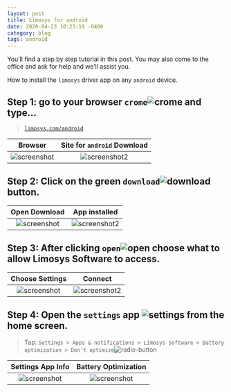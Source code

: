 ```yaml
---
layout: post
title: Limosys for android
date: 2020-04-23 10:23:19 -0400
category: blog
tags: android
---
```

You’ll find a step by step tutorial in this post. You may also come to the office and ask for help and we’ll assist you.

How to install the `limosys` driver app on any `android` device.

## Step 1: go to your browser `crome`![crome]({{site.baseurl}}/images/icons8-chrome.png) and type...

> [`limosys.com/android`](https://limosys.com/android)

Browser             | Site for `android` Download
:-------------------------:|:-------------------------:
![screenshot]({{site.baseurl}}/images/android-browser.jpg) | ![screenshot2]({{site.baseurl}}/images/android-download.jpg)

## Step 2: Click on the green `download`![download]({{site.baseurl}}/images/icons8-download.png) button.

Open Download             | App installed
:-------------------------:|:-------------------------:
![screenshot]({{site.baseurl}}/images/android-download2.jpg) | ![screenshot2]({{site.baseurl}}/images/installed-open.jpg)

## Step 3: After clicking `open`![open]({{site.baseurl}}/images/icons8-opened-folder.png) choose what to allow Limosys Software to access.   

Choose Settings             | Connect
:-------------------------:|:-------------------------:
![screenshot]({{site.baseurl}}/images/continue.jpg) | ![screenshot2]({{site.baseurl}}/images/company-name.jpg)

## Step 4: Open the `settings` app ![settings]({{site.baseurl}}/images/icons8-settings.png) from the home screen.
> Tap: `Settings > Apps & notifications > Limosys Software > Battery optimization > Don't optimize`![radio-button]({{site.baseurl}}/images/icons8-checked-radio-button.png)

Settings App Info             | Battery Optimization
:-------------------------:|:-------------------------:
![screenshot]({{site.baseurl}}/images/battery-optimization.jpg) | ![screenshot]({{site.baseurl}}/images/dont-optimize.jpg)
